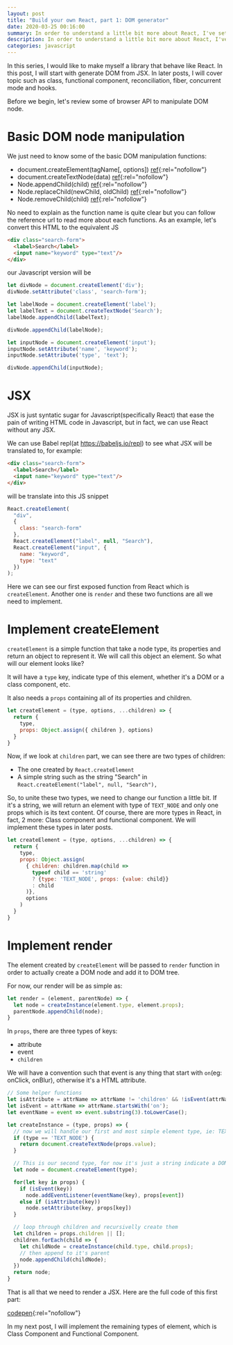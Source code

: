```yaml
---
layout: post
title: "Build your own React, part 1: DOM generator"
date: 2020-03-25 00:16:00
summary: In order to understand a little bit more about React, I've set a goal to build myself a library with the same functionality as React. In this post, I will begin with DOM generation and JSX.
description: In order to understand a little bit more about React, I've set a goal to build myself a library with the same functionality as React. In this post, I will begin with DOM generation and JSX.
categories: javascript
---
```


In this series, I would like to make myself a library that behave like React. In this post, I will start with generate DOM from JSX. In later posts, I will cover topic such as class, functional component, reconciliation, fiber, concurrent mode and hooks.

Before we begin, let's review some of browser API to manipulate DOM node.

# Basic DOM node manipulation

We just need to know some of the basic DOM manipulation functions:

- document.createElement(tagName[, options]) [ref](https://developer.mozilla.org/en-US/docs/Web/API/Document/createElement){:rel="nofollow"}
- document.createTextNode(data) [ref](https://developer.mozilla.org/en-US/docs/Web/API/Document/createTextNode){:rel="nofollow"}
- Node.appendChild(child) [ref](https://developer.mozilla.org/en-US/docs/Web/API/Node/appendChild){:rel="nofollow"}
- Node.replaceChild(newChild, oldChild) [ref](https://developer.mozilla.org/en-US/docs/Web/API/Node/replaceChild){:rel="nofollow"}
- Node.removeChild(child) [ref](https://developer.mozilla.org/en-US/docs/Web/API/Node/replaceChild){:rel="nofollow"}

No need to explain as the function name is quite clear but you can follow the reference url to read more about each functions.
As an example, let's convert this HTML to the equivalent JS

```html
<div class="search-form">
  <label>Search</label>
  <input name="keyword" type="text"/>
</div>
```

our Javascript version will be

```js
let divNode = document.createElement('div');
divNode.setAttribute('class', 'search-form');

let labelNode = document.createElement('label');
let labelText = document.createTextNode('Search');
labelNode.appendChild(labelText);

divNode.appendChild(labelNode);

let inputNode = document.createElement('input');
inputNode.setAttribute('name', 'keyword');
inputNode.setAttribute('type', 'text');

divNode.appendChild(inputNode);
```

# JSX

JSX is just syntatic sugar for Javascript(specifically React) that ease the pain of writing HTML code in Javascript, but in fact, we can use React without any JSX.

We can use Babel repl(at https://babeljs.io/repl) to see what JSX will be translated to, for example:

```html
<div class="search-form">
  <label>Search</label>
  <input name="keyword" type="text"/>
</div>
```

will be translate into this JS snippet

```js
React.createElement(
  "div",
  {
    class: "search-form"
  },
  React.createElement("label", null, "Search"),
  React.createElement("input", {
    name: "keyword",
    type: "text"
  })
);
```

Here we can see our first exposed function from React which is `createElement`. Another one is `render` and these two functions are all we need to implement.

# Implement createElement

`createElement` is a simple function that take a node type, its properties and return an object to represent it. We will call this object an element. So what will our element looks like?

It will have a `type` key, indicate type of this element, whether it's a DOM or a class component, etc.

It also needs a `props` containing all of its properties and children.

```js
let createElement = (type, options, ...children) => {
  return {
    type,
    props: Object.assign({ children }, options)
  }
}
```

Now, if we look at `children` part, we can see there are two types of children:
  - The one created by `React.createElement`
  - A simple string such as the string "Search" in `React.createElement("label", null, "Search"),`

So, to unite these two types, we need to change our function a little bit.
If it's a string, we will return an element with type of `TEXT_NODE` and only one props which is its text content.
Of course, there are more types in React, in fact, 2 more: Class component and functional component. We will implement these types in later posts.

```js
let createElement = (type, options, ...children) => {
  return {
    type,
    props: Object.assign(
      { children: children.map(child => 
        typeof child == 'string' 
        ? {type: 'TEXT_NODE', props: {value: child}}
        : child
      )},
      options
    )
  }
}
```

# Implement render

The element created by `createElement` will be passed to `render` function in order to actually create a DOM node and add it to DOM tree.

For now, our render will be as simple as:

```js
let render = (element, parentNode) => {
  let node = createInstance(element.type, element.props);
  parentNode.appendChild(node);
}
```

In `props`, there are three types of keys:

- attribute
- event
- `children`

We will have a convention such that event is any thing that start with `on`(eg: onClick, onBlur), otherwise it's a HTML attribute.

```js
// Some helper functions
let isAttribute = attrName => attrName != 'children' && !isEvent(attrName);
let isEvent = attrName => attrName.startsWith('on');
let eventName = event => event.substring(3).toLowerCase();

let createInstance = (type, props) => {
  // now we will handle our first and most simple element type, ie: TEXT_NODE
  if (type == 'TEXT_NODE') {
    return document.createTextNode(props.value);
  }

  // This is our second type, for now it's just a string indicate a DOM node's type
  let node = document.createElement(type);

  for(let key in props) {
    if (isEvent(key))
      node.addEventListener(eventName(key), props[event])
    else if (isAttribute(key))
      node.setAttribute(key, props[key])
  }

  // loop through children and recursivelly create them
  let children = props.children || [];
  children.forEach(child => {
    let childNode = createInstance(child.type, child.props);
    // then append to it's parent
    node.appendChild(childNode);
  })
  return node;
}
```

That is all that we need to render a JSX. Here are the full code of this first part:

[codepen](https://codepen.io/harue/pen/NWqOmjx){:rel="nofollow"}

In my next post, I will implement the remaining types of element, which is Class Component and Functional Component.

